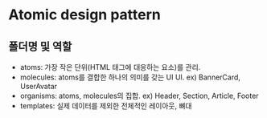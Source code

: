 # Atomic design pattern

## 폴더명 및 역할

- atoms: 가장 작은 단위(HTML 태그에 대응하는 요소)를 관리.
- molecules: atoms를 결합한 하나의 의미를 갖는 UI UI. ex) BannerCard, UserAvatar
- organisms: atoms, molecules의 집합. ex) Header, Section, Article, Footer
- templates: 실제 데이터를 제외한 전체적인 레이아웃, 뼈대
